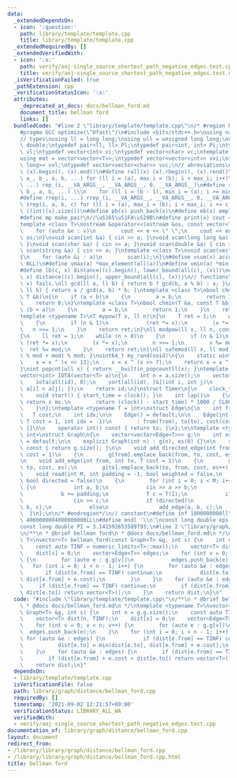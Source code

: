 ```yaml
---
data:
  _extendedDependsOn:
  - icon: ':question:'
    path: library/template/template.cpp
    title: library/template/template.cpp
  _extendedRequiredBy: []
  _extendedVerifiedWith:
  - icon: ':x:'
    path: verify/aoj-single_source_shortest_path_negative_edges.test.cpp
    title: verify/aoj-single_source_shortest_path_negative_edges.test.cpp
  _isVerificationFailed: true
  _pathExtension: cpp
  _verificationStatusIcon: ':x:'
  attributes:
    _deprecated_at_docs: docs/bellman_ford.md
    document_title: bellman ford
    links: []
  bundledCode: "#line 2 \"library/template/template.cpp\"\n/* #region header */\n\
    #pragma GCC optimize(\"Ofast\")\n#include <bits/stdc++.h>\nusing namespace std;\n\
    // types\nusing ll = long long;\nusing ull = unsigned long long;\nusing ld = long\
    \ double;\ntypedef pair<ll, ll> Pl;\ntypedef pair<int, int> Pi;\ntypedef vector<ll>\
    \ vl;\ntypedef vector<int> vi;\ntypedef vector<char> vc;\ntemplate <typename T>\n\
    using mat = vector<vector<T>>;\ntypedef vector<vector<int>> vvi;\ntypedef vector<vector<long\
    \ long>> vvl;\ntypedef vector<vector<char>> vvc;\n// abreviations\n#define all(x)\
    \ (x).begin(), (x).end()\n#define rall(x) (x).rbegin(), (x).rend()\n#define rep_(i,\
    \ a_, b_, a, b, ...) for (ll i = (a), max_i = (b); i < max_i; i++)\n#define rep(i,\
    \ ...) rep_(i, __VA_ARGS__, __VA_ARGS__, 0, __VA_ARGS__)\n#define rrep_(i, a_,\
    \ b_, a, b, ...) \\\n    for (ll i = (b - 1), min_i = (a); i >= min_i; i--)\n\
    #define rrep(i, ...) rrep_(i, __VA_ARGS__, __VA_ARGS__, 0, __VA_ARGS__)\n#define\
    \ srep(i, a, b, c) for (ll i = (a), max_i = (b); i < max_i; i += c)\n#define SZ(x)\
    \ ((int)(x).size())\n#define pb(x) push_back(x)\n#define eb(x) emplace_back(x)\n\
    #define mp make_pair\n//\u5165\u51FA\u529B\n#define print(x) cout << x << endl\n\
    template <class T>\nostream &operator<<(ostream &os, const vector<T> &v)\n{\n\
    \    for (auto &e : v)\n        cout << e << \" \";\n    cout << endl;\n    return\
    \ os;\n}\nvoid scan(int &a) { cin >> a; }\nvoid scan(long long &a) { cin >> a;\
    \ }\nvoid scan(char &a) { cin >> a; }\nvoid scan(double &a) { cin >> a; }\nvoid\
    \ scan(string &a) { cin >> a; }\ntemplate <class T>\nvoid scan(vector<T> &a)\n\
    {\n    for (auto &i : a)\n        scan(i);\n}\n#define vsum(x) accumulate(all(x),\
    \ 0LL)\n#define vmax(a) *max_element(all(a))\n#define vmin(a) *min_element(all(a))\n\
    #define lb(c, x) distance((c).begin(), lower_bound(all(c), (x)))\n#define ub(c,\
    \ x) distance((c).begin(), upper_bound(all(c), (x)))\n// functions\n// gcd(0,\
    \ x) fails.\nll gcd(ll a, ll b) { return b ? gcd(b, a % b) : a; }\nll lcm(ll a,\
    \ ll b) { return a / gcd(a, b) * b; }\ntemplate <class T>\nbool chmax(T &a, const\
    \ T &b)\n{\n    if (a < b)\n    {\n        a = b;\n        return 1;\n    }\n\
    \    return 0;\n}\ntemplate <class T>\nbool chmin(T &a, const T &b)\n{\n    if\
    \ (b < a)\n    {\n        a = b;\n        return 1;\n    }\n    return 0;\n}\n\
    template <typename T>\nT mypow(T x, ll n)\n{\n    T ret = 1;\n    while (n > 0)\n\
    \    {\n        if (n & 1)\n            (ret *= x);\n        (x *= x);\n     \
    \   n >>= 1;\n    }\n    return ret;\n}\nll modpow(ll x, ll n, const ll mod)\n\
    {\n    ll ret = 1;\n    while (n > 0)\n    {\n        if (n & 1)\n           \
    \ (ret *= x);\n        (x *= x);\n        n >>= 1;\n        x %= mod;\n      \
    \  ret %= mod;\n    }\n    return ret;\n}\nll safemod(ll x, ll mod) { return (x\
    \ % mod + mod) % mod; }\nuint64_t my_rand(void)\n{\n    static uint64_t x = 88172645463325252ULL;\n\
    \    x = x ^ (x << 13);\n    x = x ^ (x >> 7);\n    return x = x ^ (x << 17);\n\
    }\nint popcnt(ull x) { return __builtin_popcountll(x); }\ntemplate <typename T>\n\
    vector<int> IOTA(vector<T> a)\n{\n    int n = a.size();\n    vector<int> id(n);\n\
    \    iota(all(id), 0);\n    sort(all(id), [&](int i, int j)\n         { return\
    \ a[i] < a[j]; });\n    return id;\n}\nstruct Timer\n{\n    clock_t start_time;\n\
    \    void start() { start_time = clock(); }\n    int lap()\n    {\n        //\
    \ return x ms.\n        return (clock() - start_time) * 1000 / CLOCKS_PER_SEC;\n\
    \    }\n};\ntemplate <typename T = int>\nstruct Edge\n{\n    int from, to;\n \
    \   T cost;\n    int idx;\n\n    Edge() = default;\n\n    Edge(int from, int to,\
    \ T cost = 1, int idx = -1)\n        : from(from), to(to), cost(cost), idx(idx)\
    \ {}\n\n    operator int() const { return to; }\n};\n\ntemplate <typename T =\
    \ int>\nstruct Graph\n{\n    vector<vector<Edge<T>>> g;\n    int es;\n\n    Graph()\
    \ = default;\n\n    explicit Graph(int n) : g(n), es(0) {}\n\n    size_t size()\
    \ const { return g.size(); }\n\n    void add_directed_edge(int from, int to, T\
    \ cost = 1)\n    {\n        g[from].emplace_back(from, to, cost, es++);\n    }\n\
    \n    void add_edge(int from, int to, T cost = 1)\n    {\n        g[from].emplace_back(from,\
    \ to, cost, es);\n        g[to].emplace_back(to, from, cost, es++);\n    }\n\n\
    \    void read(int M, int padding = -1, bool weighted = false,\n             \
    \ bool directed = false)\n    {\n        for (int i = 0; i < M; i++)\n       \
    \ {\n            int a, b;\n            cin >> a >> b;\n            a += padding;\n\
    \            b += padding;\n            T c = T(1);\n            if (weighted)\n\
    \                cin >> c;\n            if (directed)\n                add_directed_edge(a,\
    \ b, c);\n            else\n                add_edge(a, b, c);\n        }\n  \
    \  }\n};\n\n/* #endregion*/\n// constant\n#define inf 1000000000ll\n#define INF\
    \ 4000000004000000000LL\n#define endl '\\n'\nconst long double eps = 0.000000000000001;\n\
    const long double PI = 3.141592653589793;\n#line 2 \"library/graph/distance/bellman_ford.cpp\"\
    \n/**\n * @brief bellman ford\n * @docs docs/bellman_ford.md\n */\ntemplate <typename\
    \ T>\nvector<T> bellman_ford(const Graph<T> &g, int s) {\n    int n = g.g.size();\n\
    \    const auto TINF = numeric_limits<T>::max();\n    vector<T> dist(n, TINF);\n\
    \    dist[s] = 0;\n    vector<Edge<T>> edges;\n    for (int v = 0; v < n; v++)\
    \ {\n        for (auto e : g.g[v])\n            edges.push_back(e);\n    }\n \
    \   for (int i = 0; i < n - 1; i++) {\n        for (auto &e : edges) {\n     \
    \       if (dist[e.from] == TINF) continue;\n            dist[e.to] = min(dist[e.to],\
    \ dist[e.from] + e.cost);\n        }\n    }\n    for (auto &e : edges) {\n   \
    \     if (dist[e.from] == TINF) continue;\n        if (dist[e.from] + e.cost <\
    \ dist[e.to]) return vector<T>();\n    }\n    return dist;\n}\n"
  code: "#include \"library/template/template.cpp\"\n/**\n * @brief bellman ford\n\
    \ * @docs docs/bellman_ford.md\n */\ntemplate <typename T>\nvector<T> bellman_ford(const\
    \ Graph<T> &g, int s) {\n    int n = g.g.size();\n    const auto TINF = numeric_limits<T>::max();\n\
    \    vector<T> dist(n, TINF);\n    dist[s] = 0;\n    vector<Edge<T>> edges;\n\
    \    for (int v = 0; v < n; v++) {\n        for (auto e : g.g[v])\n          \
    \  edges.push_back(e);\n    }\n    for (int i = 0; i < n - 1; i++) {\n       \
    \ for (auto &e : edges) {\n            if (dist[e.from] == TINF) continue;\n \
    \           dist[e.to] = min(dist[e.to], dist[e.from] + e.cost);\n        }\n\
    \    }\n    for (auto &e : edges) {\n        if (dist[e.from] == TINF) continue;\n\
    \        if (dist[e.from] + e.cost < dist[e.to]) return vector<T>();\n    }\n\
    \    return dist;\n}"
  dependsOn:
  - library/template/template.cpp
  isVerificationFile: false
  path: library/graph/distance/bellman_ford.cpp
  requiredBy: []
  timestamp: '2021-09-02 12:21:57+09:00'
  verificationStatus: LIBRARY_ALL_WA
  verifiedWith:
  - verify/aoj-single_source_shortest_path_negative_edges.test.cpp
documentation_of: library/graph/distance/bellman_ford.cpp
layout: document
redirect_from:
- /library/library/graph/distance/bellman_ford.cpp
- /library/library/graph/distance/bellman_ford.cpp.html
title: bellman ford
---
```

